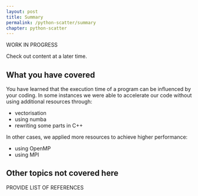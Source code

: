 ```yaml
---
layout: post
title: Summary
permalink: /python-scatter/summary
chapter: python-scatter
---
```


WORK IN PROGRESS

Check out content at a later time.

## What you have covered

You have learned that the execution time of a program can be influenced by your coding. In some instances we were able to accelerate our code without using additional resources through:

 * vectorisation
 * using numba
 * rewriting some parts in C++



 In other cases, we applied more resources to achieve higher performance:

 * using OpenMP
 * using MPI



## Other topics not covered here

PROVIDE LIST OF REFERENCES
